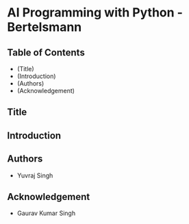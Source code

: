 # AI Programming with Python - Bertelsmann

## Table of Contents

- (Title)
- (Introduction)
- (Authors)
- (Acknowledgement)

## Title

## Introduction

## Authors

- Yuvraj Singh

## Acknowledgement

- Gaurav Kumar Singh


